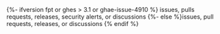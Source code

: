 {%- ifversion fpt or ghes > 3.1 or ghae-issue-4910 %}
issues, pulls requests, releases, security alerts, or discussions
{%- else %}issues, pull requests, releases, or discussions
{% endif %}
<!-- `else` statement probably not picked up by GHES 3.1 deprecation script. Will need to review here -->